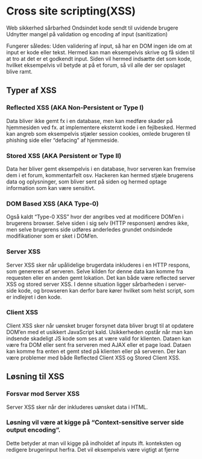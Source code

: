 # Cross site scripting(XSS)

Web sikkerhed sårbarhed
Ondsindet kode sendt til uvidende brugere
Udnytter mangel på validation og encoding af input (sanitization)

Fungerer således:
Uden validering af input, så har en DOM ingen ide om at input er kode eller tekst. Hermed kan man eksempelvis skrive <script>alert(‘me are steal you data…’)</script> og få siden til at tro at det er et godkendt input. Siden vil hermed indsætte det som kode, hvilket eksempelvis vil betyde at på et forum, så vil alle der ser opslaget blive ramt. 

## Typer af XSS

### Reflected XSS (AKA Non-Persistent or Type I)
Data bliver ikke gemt fx i en database, men kan medføre skader på hjemmesiden ved fx. at implementere eksternt kode i en fejlbesked. Hermed kan angreb som eksempelvis stjæler session cookies, omlede brugeren til phishing side eller “defacing” af hjemmeside.

### Stored XSS (AKA Persistent or Type II)
Data her bliver gemt eksempelvis i en database, hvor serveren kan fremvise dem i et forum, kommentarfelt osv. Hackeren kan hermed stjæle brugerens data og oplysninger, som bliver sent på siden og hermed optage information som kan være sensitivt. 

### DOM Based XSS (AKA Type-0)
Også kaldt “Type-0 XSS” hvor der angribes ved at modificere DOM’en i brugerens browser. Selve siden i sig selv (HTTP responsen) ændres ikke, men selve brugerens side udføres anderledes grundet ondsindede modifikationer som er sket i DOM’en.

### Server XSS
Server XSS sker når upålidelige brugerdata inkluderes i en HTTP respons, som genereres af serveren. Selve kilden for denne data kan komme fra requesten eller en anden gemt lokation. Det kan både være reflected server XSS og stored server XSS. I denne situation ligger sårbarheden i server-side kode, og browseren kan derfor bare kører hvilket som helst script, som er indlejret i den kode.

### Client XSS
Client XSS sker når uønsket bruger forsynet data bliver brugt til at opdatere DOM’en med et usikkert JavaScript kald. Usikkerheden opstår når man kan indsende skadeligt JS kode som ses at være valid for klienten. 
Dataen kan være fra DOM eller sent fra serveren med AJAX eller et page load. Dataen kan komme fra enten et gemt sted på klienten eller på serveren. Der kan være problemer med både Reflected Client XSS og Stored Client XSS.


## Løsning til XSS

### Forsvar mod Server XSS
Server XSS sker når der inkluderes uønsket data i HTML.

### Løsning vil være at kigge på “Context-sensitive server side output encoding”.
Dette betyder at man vil kigge på indholdet af inputs ift. konteksten og redigere brugerinput herfra. Det vil eksempelvis være vigtigt at fjerne <script> tags fra brugerinput eftersom det vil betyde at brugeren ikke kan indsende ondsindet scripts på siden. 
Man kan i serverdelen konvertere potentielle farlige tegn såsom <, >, “ og ‘ til deres html-version, hvilket vil gøre at siden prøver at vise det samme som før, men uden risikoen for at kode bliver sendt ind på hjemmesiden.

### Forsvar mod client XSS
Client XSS sker, når usikker data bruges til at opdatere DOM’en med et usikkert JS call. Det bedste forsvar mod det er, at man skal bruge sikre Javascript API’er.

### SQL Injection
Et angreb med SQL injection er en indsættelse af en SQL query via inputtet fra brugeren til applikationen. SQL kommandoer indføres i et brugerinput, for at kunne ændre på selve udførelselsen af prædefineret SQL commands.
Indsættelse af SQL query via input fra bruger
Ændre udførelse af prædefineret SQL command

### En succesfuld SQL injection kan ting som:
Læse sensitiv brugerdata
Modificere database data
Udføre adminstrations operationer(lukke database management system)
Hermed skade forretningers økonomi og rygte

### Mulige svagheder mod SQL
Boolean conditions
Single quote ‘
Query baseret på data fra URL
OAST payloads designed til at udføre out-of-band netværksinteraktioner


### Eksempel på single quote “exploitation”
Single quote stopper string fra URL tidligt og tilføjer OR+1=1-- til query, hvilket eksempelvis kan bypass det restriktioner sat af udvikleren.
URL
https://example.com/products?category=books'+OR+1=1--
Query
SELECT * FROM products WHERE category = 'books' OR 1=1--'

Et værre eksempel kunne være at logge ind på en konto med brugernavnet og password, hvor man siger OR 1=1, hvilket vil bypass password restriktionen.